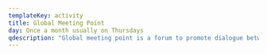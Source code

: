 ```yaml
---
templateKey: activity
title: Global Meeting Point
day: Once a month usually on Thursdays
qdescription: "Global meeting point is a forum to promote dialogue between students from diverse ethnic, linguistic, religious and regional background.\_ It is very common to stereotype a particular nationality or about a particular race or their habit from what we see on television and read about them on the internet. But when we encounter someone from that culture we are totally taken back . Join us! We will start with a simple meal!"
---
```


